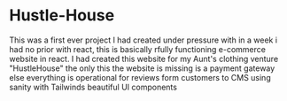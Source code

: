 # Hustle-House
This was a first ever project I had created under pressure with in a week i had no prior with react, this is basically rfully functioning e-commerce website in react. I had created this website for my Aunt's clothing venture  "HustleHouse" the only this the website is missing is a payment gateway else everything is operational for reviews form customers to CMS using sanity  with Tailwinds beautiful UI components

